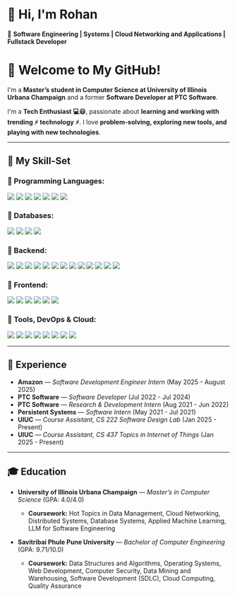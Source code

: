 # 👋 Hi, I'm Rohan 

🚀 **Software Engineering | Systems | Cloud Networking and Applications | Fullstack Developer**  

# 👋 Welcome to My GitHub!  

I'm a **Master’s student in Computer Science at University of Illinois Urbana Champaign** and a former **Software Developer at PTC Software**.  

I'm a **Tech Enthusiast 💻😃**, passionate about **learning and working with trending ⚡ technology ⚡**. I love **problem-solving, exploring new tools, and playing with new technologies**.  


---
## 🚀 My Skill-Set  

### 🔹 Programming Languages:  
<a href="#"><img src="https://img.shields.io/badge/C++-%2300599C.svg?style=for-the-badge&logo=c%2B%2B&logoColor=white"/></a>
<a href="#"><img src="https://img.shields.io/badge/C-%23A8B9CC.svg?style=for-the-badge&logo=c&logoColor=white"/></a>
<a href="#"><img src="https://img.shields.io/badge/Python-3776AB?style=for-the-badge&logo=python&logoColor=white"/></a>
<a href="#"><img src="https://img.shields.io/badge/JavaScript-%23F7DF1E.svg?style=for-the-badge&logo=javascript&logoColor=black"/></a>
<a href="#"><img src="https://img.shields.io/badge/TypeScript-%23007ACC.svg?style=for-the-badge&logo=typescript&logoColor=white"/></a>
<a href="#"><img src="https://img.shields.io/badge/Go-%2300ADD8.svg?style=for-the-badge&logo=go&logoColor=white"/></a>
<a href="#"><img src="https://img.shields.io/badge/Bash-%234EAA25.svg?style=for-the-badge&logo=gnu-bash&logoColor=white"/></a>

### 🔹 Databases:  
<a href="#"><img src="https://img.shields.io/badge/MySQL-%234479A1.svg?style=for-the-badge&logo=mysql&logoColor=white"/></a>
<a href="#"><img src="https://img.shields.io/badge/PostgreSQL-%23336791.svg?style=for-the-badge&logo=postgresql&logoColor=white"/></a>
<a href="#"><img src="https://img.shields.io/badge/MongoDB-%2347A248.svg?style=for-the-badge&logo=mongodb&logoColor=white"/></a>
<a href="#"><img src="https://img.shields.io/badge/Neo4j-%23008CC1.svg?style=for-the-badge&logo=neo4j&logoColor=white"/></a>

### 🔹 Backend:  
<a href="#"><img src="https://img.shields.io/badge/REST%20API-%23000000.svg?style=for-the-badge&logo=rest&logoColor=white"/></a>
<a href="#"><img src="https://img.shields.io/badge/MVC-%23FF9A00.svg?style=for-the-badge&logo=mvc&logoColor=white"/></a>
<a href="#"><img src="https://img.shields.io/badge/OOP-%23E34F26.svg?style=for-the-badge&logo=oop&logoColor=white"/></a>
<a href="#"><img src="https://img.shields.io/badge/SOLID-%231572B6.svg?style=for-the-badge&logo=solid&logoColor=white"/></a>
<a href="#"><img src="https://img.shields.io/badge/Microservices-%23FF9A00.svg?style=for-the-badge&logo=microservices&logoColor=white"/></a>
<a href="#"><img src="https://img.shields.io/badge/Node.js-%23339933.svg?style=for-the-badge&logo=node.js&logoColor=white"/></a>
<a href="#"><img src="https://img.shields.io/badge/Electron.js-%2347848F.svg?style=for-the-badge&logo=electron&logoColor=white"/></a>
<a href="#"><img src="https://img.shields.io/badge/WebSockets-%23000000.svg?style=for-the-badge&logo=websocket&logoColor=white"/></a>
<a href="#"><img src="https://img.shields.io/badge/Software%20Design%20Patterns-%23FF5733.svg?style=for-the-badge"/></a>
<a href="#"><img src="https://img.shields.io/badge/Playwright-%23007ACC.svg?style=for-the-badge&logo=playwright&logoColor=white"/></a>
<a href="#"><img src="https://img.shields.io/badge/Pytest-%234B8BBE.svg?style=for-the-badge&logo=pytest&logoColor=white"/></a>
<a href="#"><img src="https://img.shields.io/badge/AJAX-%231572B6.svg?style=for-the-badge&logo=ajax&logoColor=white"/></a>
<a href="#"><img src="https://img.shields.io/badge/Flask-%23000000.svg?style=for-the-badge&logo=flask&logoColor=white"/></a>

### 🔹 Frontend:  
<a href="#"><img src="https://img.shields.io/badge/HTML5-%23E34F26.svg?style=for-the-badge&logo=html5&logoColor=white"/></a>
<a href="#"><img src="https://img.shields.io/badge/CSS3-%231572B6.svg?style=for-the-badge&logo=css3&logoColor=white"/></a>
<a href="#"><img src="https://img.shields.io/badge/React-%2361DAFB.svg?style=for-the-badge&logo=react&logoColor=black"/></a>
<a href="#"><img src="https://img.shields.io/badge/Angular-%23DD0031.svg?style=for-the-badge&logo=angular&logoColor=white"/></a>
<a href="#"><img src="https://img.shields.io/badge/Tailwind%20CSS-%2306B6D4.svg?style=for-the-badge&logo=tailwindcss&logoColor=white"/></a>
<a href="#"><img src="https://img.shields.io/badge/Bootstrap-%23563D7C.svg?style=for-the-badge&logo=bootstrap&logoColor=white"/></a>

### 🔹 Tools, DevOps & Cloud:  
<a href="#"><img src="https://img.shields.io/badge/Docker-%230db7ed.svg?style=for-the-badge&logo=docker&logoColor=white"/></a>
<a href="#"><img src="https://img.shields.io/badge/Jenkins-%23D24939.svg?style=for-the-badge&logo=jenkins&logoColor=white"/></a>
<a href="#"><img src="https://img.shields.io/badge/Kubernetes-%23326CE5.svg?style=for-the-badge&logo=kubernetes&logoColor=white"/></a>
<a href="#"><img src="https://img.shields.io/badge/GCP-%234285F4.svg?style=for-the-badge&logo=googlecloud&logoColor=white"/></a>
<a href="#"><img src="https://img.shields.io/badge/Microsoft%20Azure-%23007FFF.svg?style=for-the-badge&logo=microsoftazure&logoColor=white"/></a>
<a href="#"><img src="https://img.shields.io/badge/Postman-%23FF6C37.svg?style=for-the-badge&logo=postman&logoColor=white"/></a>
<a href="#"><img src="https://img.shields.io/badge/GitHub-%23121011.svg?style=for-the-badge&logo=github&logoColor=white"/></a>
<a href="#"><img src="https://img.shields.io/badge/Agile-%23007396.svg?style=for-the-badge&logo=agile&logoColor=white"/></a>


---

## 💼 Experience

- **Amazon** — *Software Development Engineer Intern* (May 2025 - August 2025) 
- **PTC Software** — *Software Developer* (Jul 2022 - Jul 2024)  
- **PTC Software** — *Research & Development Intern* (Aug 2021 - Jun 2022)  
- **Persistent Systems** — *Software Intern* (May 2021 - Jul 2021)  
- **UIUC** — *Course Assistant, CS 222 Software Design Lab* (Jan 2025 - Present)  
- **UIUC** — *Course Assistant, CS 437 Topics in Internet of Things* (Jan 2025 - Present)

---

## 🎓 Education

- **University of Illinois Urbana Champaign** — *Master’s in Computer Science* (GPA: 4.0/4.0)  
  - **Coursework:** Hot Topics in Data Management, Cloud Networking, Distributed Systems, Database Systems, Applied Machine Learning, LLM for Software Engineering  

- **Savitribai Phule Pune University** — *Bachelor of Computer Engineering* (GPA: 9.71/10.0)  
  - **Coursework:** Data Structures and Algorithms, Operating Systems, Web Development, Computer Security, Data Mining and Warehousing, Software Development (SDLC), Cloud Computing, Quality Assurance  



 

